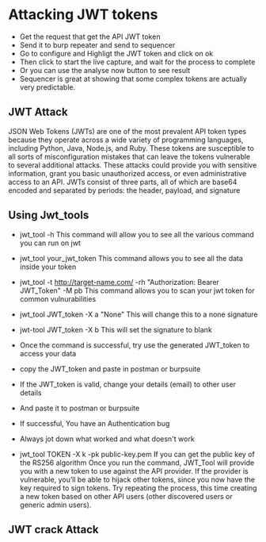 # Attacking JWT tokens

- Get the request that get the API JWT token
- Send it to burp repeater and send to sequencer
- Go to configure and Highligt the JWT token and click on ok
- Then click to start the live capture, and wait for the process to complete
- Or you can use the analyse now button to see result
- Sequencer is great at showing that some complex tokens are actually very predictable.


## JWT Attack

JSON Web Tokens (JWTs) are one of the most prevalent API token types because they operate across a wide variety of programming languages, including Python, Java, Node.js, and Ruby. These tokens are susceptible to all sorts of misconfiguration mistakes that can leave the tokens vulnerable to several additional attacks.
These attacks could provide you with sensitive information, grant you basic unauthorized access, or even administrative access to an API. 
JWTs consist of three parts, all of which are base64 encoded and separated by periods: the header, payload, and signature

## Using Jwt_tools

- jwt_tool -h
    This command will allow you to see all the various command you can run on jwt
- jwt_tool your_jwt_token
    This command allows you to see all the data inside your token
- jwt_tool -t http://target-name.com/ -rh "Authorization: Bearer JWT_Token" -M pb
    This command allows you to scan your jwt token for common vulnurabilities
- jwt_tool JWT_token -X a "None"
    This will change this to a none signature
- jwt-tool JWT_token -X b
    This will set the signature to blank
- Once the command is successful, try use the generated JWT_token to access your data
- copy the JWT_token and paste in postman or burpsuite
- If the JWT_token is valid, change your details (email) to other user details 
- And paste it to postman or burpsuite
- If successful, You have an Authentication bug

- Always jot down what worked and what doesn't work

- jwt_tool TOKEN -X k -pk public-key.pem
    If you can get the public key of the RS256 algorithm
Once you run the command, JWT_Tool will provide you with a new token to use against the API provider. If the provider is vulnerable, you’ll be able to hijack other tokens, since you now have the key required to sign tokens. Try repeating the process, this time creating a new token based on other API users (other discovered users or generic admin users).

## JWT crack Attack
